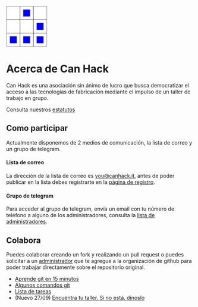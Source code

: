 
[logo]:art/logo/canhack.png
[about_logo]:art/logo/logo.md
[![Nuestro logo][logo]][about_logo]

 
Acerca de Can Hack
==================


Can Hack es una asociación sin ánimo de lucro que busca democratizar el acceso a las tecnologías de fabricación mediante el impulso de un taller de trabajo en grupo.

Consulta nuestros [estatutos](estatutos/EstatutosADIT-CanHack.md)


Como participar
---------------

Actualmente disponemos de 2 medios de comunicación, la lista de correo y un grupo de telegram.

#### Lista de correo

La dirección de la lista de correo es you@canhack.it, antes de poder publicar en la lista debes registrarte en la [página de registro](http://llistes.bulma.net/mailman/listinfo/you).

#### Grupo de telegram

Para acceder al grupo de telegram, envía un email con tu número de teléfono a alguno de los administradores, consulta la  [lista de administradores](docs/admins.md).


Colabora
--------

Puedes colaborar creando un fork y realizando un pull request o puedes solicitar a un [administrador](docs/admins.md) que te agregue a la organización de github para poder trabajar directamente sobre el repositorio original.

 * [Aprende git en 15 minutos](https://try.github.io/levels/1/challenges/1)
 * [Algunos comandos git](docs/comandosgit.md)
 * [Lista de tareas](https://github.com/CanHack/about/issues)
 * (Nuevo 27/09) [Encuentra tu taller. Si no está, dínoslo](brainstorming/talleres.md)


